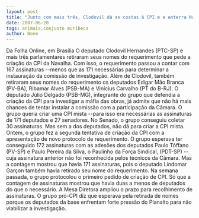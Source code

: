 ```yaml
---
layout: post
title: "Junto com mais três, Clodovil dá as costas à CPI e e enterra Navalha "
date: 2007-06-20
tags: animais,conjunto muribeca
author: None
---
```

Da Folha Online, em Bras&iacute;lia
O deputado Clodovil Hernandes (PTC-SP) e mais tr&ecirc;s parlamentares retiraram seus nomes do requerimento que pede a cria&ccedil;&atilde;o da CPI da Navalha. Com isso, o requerimento passou a contar com 167 assinaturas --menos que as 171 necess&aacute;rias para determinar a instaura&ccedil;&atilde;o da comiss&atilde;o de investiga&ccedil;&atilde;o. 
Al&eacute;m de Clodovil, tamb&eacute;m retiraram seus nomes do requerimento os deputados Edigar M&atilde;o Branca (PV-BA), Ribamar Alves (PSB-MA) e Vin&iacute;cius Carvalho (PT do B-RJ). 
O deputado J&uacute;lio Delgado (PSB-MG), integrante do grupo que defendia a cria&ccedil;&atilde;o da CPI para investigar a m&aacute;fia das obras, j&aacute; admite que n&atilde;o h&aacute; mais chances de tentar instalar a comiss&atilde;o com a participa&ccedil;&atilde;o da C&acirc;mara. 
O grupo queria criar uma CPI mista --para isso era necess&aacute;rias as assinaturas de 171 deputados e 27 senadores. No Senado, o grupo conseguiu coletar 30 assinaturas. Mas sem a dos deputados, n&atilde;o d&aacute; para criar a CPI mista. 
Ontem, o grupo fez a segunda tentativa de cria&ccedil;&atilde;o da CPI com a apresenta&ccedil;&atilde;o de novo protocolo de requerimento. O grupo esperava ter conseguido 172 assinaturas com as ades&otilde;es dos deputados Paulo T&oacute;ffano (PV-SP) e Paulo Pereira da Silva, o Paulinho da For&ccedil;a Sindical, (PDT-SP) --cuja assinatura anterior n&atilde;o foi reconhecida pelos t&eacute;cnicos da C&acirc;mara. 
Mas a contagem mostrou que havia 171 assinaturas, pois o deputado Lindomar Gar&ccedil;on tamb&eacute;m havia retirado seu nome do requerimento. 
Na semana passada, o grupo protocolou o primeiro pedido de cria&ccedil;&atilde;o de CPI. S&oacute; que a contagem de assinaturas mostrou que havia duas a menos de deputados do que o necess&aacute;rio. A Mesa Diretora ampliou o prazo para recolhimento de assinaturas. 
O grupo pr&oacute;-CPI diz que esperava pela retirada de nomes porque os deputados da base enfrentam forte press&atilde;o do Planalto para n&atilde;o viabilizar a investiga&ccedil;&atilde;o.  
